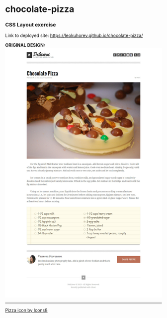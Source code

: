 # chocolate-pizza
### CSS Layout exercise 

Link to deployed site: https://leokuhorev.github.io/chocolate-pizza/

**ORIGINAL DESIGN:**
![original design](img/PREVIEW.jpg)

-----------------------------------------

[Pizza icon by Icons8](https://icons8.com/icon/fhYSnGkoC9rl/pizza)
